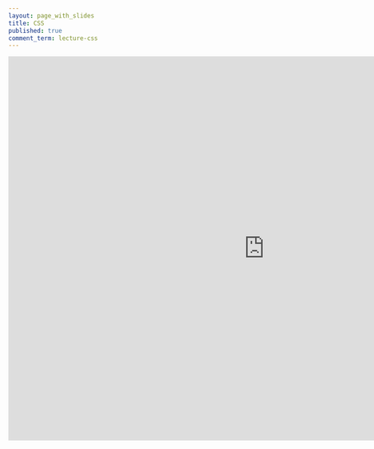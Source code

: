 ```yaml
---
layout: page_with_slides
title: CSS
published: true
comment_term: lecture-css
---
```



<iframe src="https://brunchlabs.slides.com/timtregubov/cs52-internet/embed?token=aWYrn4x1&style=light" width="1024" height="768" scrolling="no" frameborder="0" webkitallowfullscreen mozallowfullscreen allowfullscreen></iframe>

